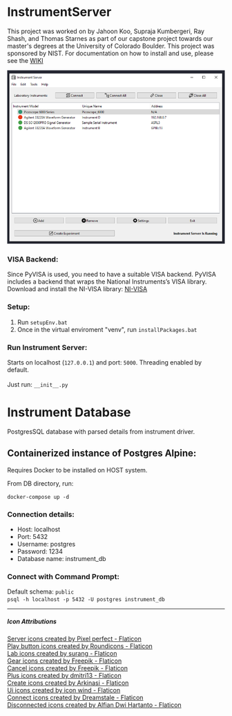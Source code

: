 # InstrumentServer

This project was worked on by Jahoon Koo, Supraja Kumbergeri, Ray Shash, and Thomas Starnes as part of our capstone project towards our master's degrees at the University of Colorado Boulder. This project was sponsored by NIST. For documentation on how to install and use, please see the [WIKI](https://github.com/DataCQProject/InstrumentServer/wiki)

![Main Window](./Screenshots/Instrument_Server_GUI.PNG)

### VISA Backend:
Since PyVISA is used, you need to have a suitable VISA backend. PyVISA includes a backend that wraps the National Instruments’s VISA library. 
Download and install the NI-VISA library: [NI-VISA](https://www.ni.com/en-us/support/downloads/drivers/download.ni-visa.html#460225)

### Setup:
1. Run `setupEnv.bat`
2. Once in the virtual enviroment "venv", run `installPackages.bat`

### Run Instrument Server:
Starts on localhost (`127.0.0.1`) and port: `5000`. Threading enabled by default. <br> <br>
Just run: `__init__.py`

# Instrument Database
PostgresSQL database with parsed details from instrument driver.

## Containerized instance of Postgres Alpine:

Requires Docker to be installed on HOST system.

From DB directory, run:
```commandline
docker-compose up -d
```

### Connection details:
- Host: localhost  
- Port: 5432  
- Username: postgres  
- Password: 1234  
- Database name: instrument_db  

### Connect with Command Prompt:
Default schema: `public` <br>
`psql -h localhost -p 5432 -U postgres instrument_db`

---
##### Icon Attributions 
<a href="https://www.flaticon.com/free-icons/server" title="server icons">Server icons created by Pixel perfect - Flaticon</a>
<br>
<a href="https://www.flaticon.com/free-icons/play-button" title="play button icons">Play button icons created by Roundicons - Flaticon</a>
<br>
<a href="https://www.flaticon.com/free-icons/lab" title="lab icons">Lab icons created by surang - Flaticon</a>
<br>
<a href="https://www.flaticon.com/free-icons/gear" title="gear icons">Gear icons created by Freepik - Flaticon</a>
<br>
<a href="https://www.flaticon.com/free-icons/cancel" title="cancel icons">Cancel icons created by Freepik - Flaticon</a>
<br>
<a href="https://www.flaticon.com/free-icons/plus" title="plus icons">Plus icons created by dmitri13 - Flaticon</a>
<br>
<a href="https://www.flaticon.com/free-icons/create" title="create icons">Create icons created by Arkinasi - Flaticon</a>
<br>
<a href="https://www.flaticon.com/free-icons/ui" title="ui icons">Ui icons created by icon wind - Flaticon</a>
<br>
<a href="https://www.flaticon.com/free-icons/connect" title="connect icons">Connect icons created by Dreamstale - Flaticon</a>
<br>
<a href="https://www.flaticon.com/free-icons/disconnected" title="disconnected icons">Disconnected icons created by Alfian Dwi Hartanto - Flaticon</a>
